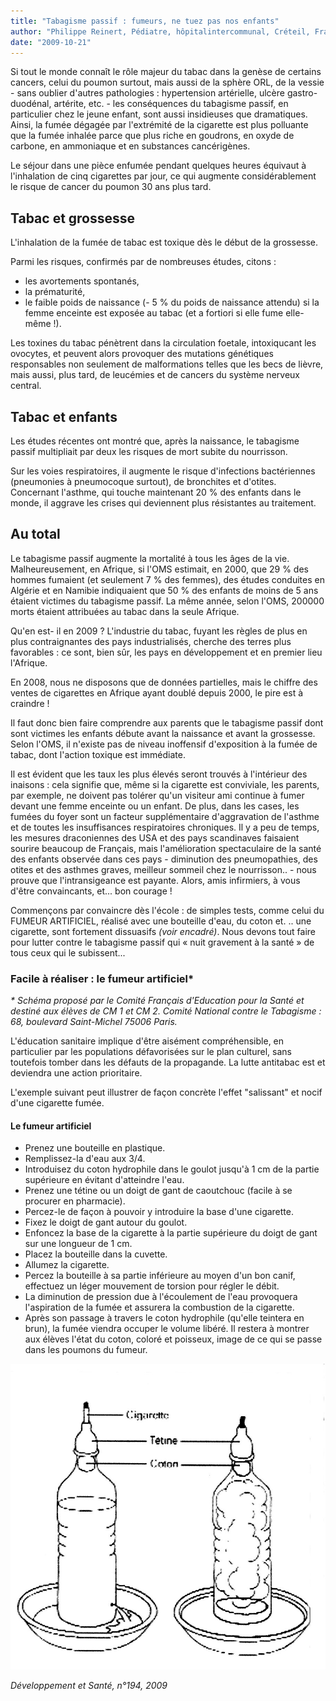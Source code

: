 ```yaml
---
title: "Tabagisme passif : fumeurs, ne tuez pas nos enfants"
author: "Philippe Reinert, Pédiatre, hôpitalintercommunal, Créteil, France "
date: "2009-10-21"
---
```


<div class="teaser"><p>Si tout le monde connaît le rôle majeur du tabac dans la genèse de certains cancers, celui du poumon surtout, mais aussi de la sphère ORL, de la vessie - sans oublier d'autres pathologies : hypertension artérielle, ulcère gastro-duodénal, artérite, etc. - les conséquences du tabagisme passif, en particulier chez le jeune enfant, sont aussi insidieuses que dramatiques. Ainsi, la fumée dégagée par l'extrémité de la cigarette est plus polluante que la fumée inhalée parce que plus riche en goudrons, en oxyde de carbone, en ammoniaque et en substances cancérigènes.</p>
<p>Le séjour dans une pièce enfumée pendant quelques heures équivaut à l'inhalation de cinq cigarettes par jour, ce qui augmente considérablement le risque de cancer du poumon 30 ans plus tard.</p></div>

## Tabac et grossesse

L'inhalation de la fumée de tabac est toxique dès le début de la grossesse.

Parmi les risques, confirmés par de nombreuses études, citons :

*   les avortements spontanés,
*   la prématurité,
*   le faible poids de naissance (- 5 % du poids de nais­sance attendu) si la femme enceinte est exposée au tabac (et a fortiori si elle fume elle-même !).

Les toxines du tabac pénètrent dans la circulation foetale, intoxiqucant les ovocytes, et peuvent alors provoquer des mutations génétiques responsables non seulement de malformations telles que les becs de lièvre, mais aussi, plus tard, de leucémies et de cancers du système nerveux central.

## Tabac et enfants

Les études récentes ont montré que, après la nais­sance, le tabagisme passif multipliait par deux les risques de mort subite du nourrisson.

Sur les voies respiratoires, il augmente le risque d'infections bactériennes (pneumonies à pneumo­coque surtout), de bronchites et d'otites. Concernant l'asthme, qui touche maintenant 20 % des enfants dans le monde, il aggrave les crises qui deviennent plus résistantes au traitement.

## Au total

Le tabagisme passif augmente la mortalité à tous les âges de la vie. Malheureusement, en Afrique, si l'OMS estimait, en 2000, que 29 % des hommes fumaient (et seulement 7 % des femmes), des études conduites en Algérie et en Namibie indi­quaient que 50 % des enfants de moins de 5 ans étaient victimes du tabagisme passif. La même année, selon l'OMS, 200000 morts étaient attribuées au tabac dans la seule Afrique.

Qu'en est- il en 2009 ? L'industrie du tabac, fuyant les règles de plus en plus contraignantes des pays industrialisés, cherche des terres plus favorables : ce sont, bien sûr, les pays en développement et en premier lieu l'Afrique.

En 2008, nous ne disposons que de données partielles, mais le chiffre des ventes de cigarettes en Afrique ayant doublé depuis 2000, le pire est à craindre !

Il faut donc bien faire comprendre aux parents que le tabagisme passif dont sont victimes les enfants débute avant la naissance et avant la grossesse. Selon l'OMS, il n'existe pas de niveau inoffensif d'exposition à la fumée de tabac, dont l'action toxique est immédiate.

Il est évident que les taux les plus élevés seront trou­vés à l'intérieur des inaisons : cela signifie que, même si la cigarette est conviviale, les parents, par exemple, ne doivent pas tolérer qu'un visiteur ami continue à fumer devant une femme enceinte ou un enfant. De plus, dans les cases, les fumées du foyer sont un facteur supplémentaire d'aggravation de l'asthme et de toutes les insuffisances respiratoires chroniques. Il y a peu de temps, les mesures draconiennes des USA et des pays scandinaves faisaient sourire beau­coup de Français, mais l'amélioration spectaculaire de la santé des enfants observée dans ces pays - diminution des pneumopathies, des otites et des asthmes graves, meilleur sommeil chez le nourris­son.. - nous prouve que l'intransigeance est payante. Alors, amis infirmiers, à vous d'être convaincants, et... bon courage !

Commençons par convaincre dès l'école : de simples tests, comme celui du FUMEUR ARTIFI­CIEL, réalisé avec une bouteille d'eau, du coton et. .. une cigarette, sont fortement dissuasifs _(voir encadré)_. Nous devons tout faire pour lutter contre le tabagisme passif qui « nuit gravement à la santé » de tous ceux qui le subissent...

### **Facile à réaliser : le fumeur artificiel***

_* Schéma proposé par le Comité Français d'Education pour la Santé et destiné aux élèves de CM 1 et CM 2. Comité National contre le Tabagisme : 68, boulevard Saint-Michel 75006 Paris._

L'éducation sanitaire implique d'être aisément compréhensible, en particulier par les populations défavorisées sur le plan culturel, sans toutefois tomber dans les défauts de la propagande. La lutte antitabac est et deviendra une action prioritaire.

L'exemple suivant peut illustrer de façon concrète l'effet "salissant" et nocif d'une cigarette fumée.

#### Le fumeur artificiel

*   Prenez une bouteille en plastique.  
*   Remplissez-la d'eau aux 3/4.  
*   Introduisez du coton hydrophile dans le goulot jusqu'à 1 cm de la partie supérieure en évitant d'atteindre l'eau.  
*   Prenez une tétine ou un doigt de gant de caout­chouc (facile à se procurer en pharmacie).  
*   Percez-le de façon à pouvoir y introduire la base d'une cigarette.  
*   Fixez le doigt de gant autour du goulot.  
*   Enfoncez la base de la cigarette à la partie supé­rieure du doigt de gant sur une longueur de 1 cm.  
*   Placez la bouteille dans la cuvette.  
*   Allumez la cigarette.  
*   Percez la bouteille à sa partie inférieure au moyen d'un bon canif, effectuez un léger mou­vement de torsion pour régler le débit.  
*   La diminution de pression due à l'écoulement de l'eau provoquera l'aspiration de la fumée et assurera la combustion de la cigarette.  
*   Après son passage à travers le coton hydrophile (qu'elle teintera en brun), la fumée viendra occu­per le volume libéré. Il restera à montrer aux élèves l'état du coton, coloré et poisseux, image de ce qui se passe dans les poumons du fumeur.


![](i2100-1.jpg)


_Développement et Santé, n°194, 2009_